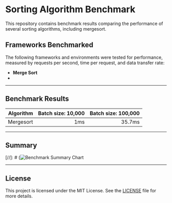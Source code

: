 # Sorting Algorithm Benchmark

This repository contains benchmark results comparing the performance of several sorting algorithms, including mergesort.

## Frameworks Benchmarked

The following frameworks and environments were tested for performance, measured by requests per second, time per request, and data transfer rate:

- **Merge Sort**
- 
---

## Benchmark Results

|  Algorithm | Batch size: 10,000 |      Batch size: 100,000 |
|-----------:|-------------------:|-------------------------:|
|  Mergesort |                1ms |                   35.7ms |


---

## Summary
 
[//]: # (![Benchmark Summary Chart](./images/summary_chart.png)

---

## License

This project is licensed under the MIT License. See the [LICENSE](LICENSE) file for more details.